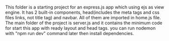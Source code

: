 This folder is a starting project for an express.js app which using ejs as view engine. 
It has 2 built-in components, head(includes the meta tags and css files links, not title tag) 
and navbar. All of them are imported in home.js file. The main folder of the project is 
server.js and it contains the minimum code for start this app with ready layout and head tags.
you can run nodemon with "npm run dev" command later then install dependencies.
